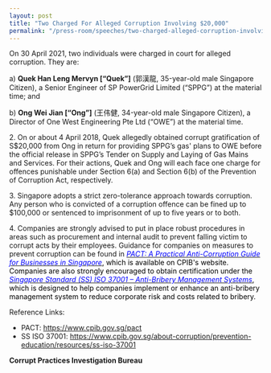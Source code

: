 ```yaml
---
layout: post
title: "Two Charged For Alleged Corruption Involving $20,000"
permalink: "/press-room/speeches/two-charged-alleged-corruption-involving-20000"
---
```

On 30 April 2021, two individuals were charged in court for alleged corruption. They are:

a) **Quek Han Leng Mervyn [“Quek”]** (郭漢龍, 35-year-old male Singapore Citizen), a Senior Engineer of SP PowerGrid Limited (“SPPG”) at the material time; and

b) **Ong Wei Jian [“Ong”]** (王伟健, 34-year-old male Singapore Citizen), a Director of One West Engineering Pte Ltd (“OWE”) at the material time.

2\.        On or about 4 April 2018, Quek allegedly obtained corrupt gratification of S$20,000 from Ong in return for providing SPPG’s gas' plans to OWE before the official release in SPPG’s Tender on Supply and Laying of Gas Mains and Services. For their actions, Quek and Ong will each face one charge for offences punishable under Section 6(a) and Section 6(b) of the Prevention of Corruption Act, respectively.

3\.        Singapore adopts a strict zero-tolerance approach towards corruption. Any person who is convicted of a corruption offence can be fined up to $100,000 or sentenced to imprisonment of up to five years or to both.

4\.        Companies are strongly advised to put in place robust procedures in areas such as procurement and internal audit to prevent falling victim to corrupt acts by their employees. Guidance for companies on measures to prevent corruption can be found in <a href="https://www.cpib.gov.sg/pact"><em><span style="color: #0000ff;">PACT: A Practical Anti-Corruption Guide for Businesses in Singapore</span></em></a><span style="color: #000000;">, which is available on CPIB's website. Companies are also strongly encouraged to obtain certification under the <a href="https://www.cpib.gov.sg/about-corruption/prevention-education/resources/ss-iso-37001"><em><span style="color: #0000ff;">Singapore Standard (SS) ISO 37001 &ndash; Anti-Bribery Management Systems</span></em></a>, which is designed to help companies implement or enhance an anti-bribery management system to reduce corporate risk and costs related to bribery.&nbsp;</span></p>

Reference Links:
* PACT: <a href="https://www.cpib.gov.sg/pact">https://www.cpib.gov.sg/pact</a><br />
* SS ISO 37001: <a href="https://www.cpib.gov.sg/about-corruption/prevention-education/resources/ss-iso-37001">https://www.cpib.gov.sg/about-corruption/prevention-education/resources/ss-iso-37001</a>
 
**Corrupt Practices Investigation Bureau**
